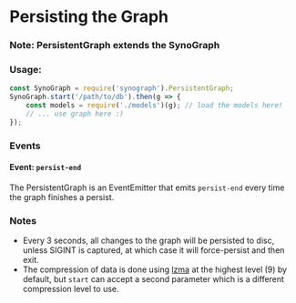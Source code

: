 # Persisting the Graph
### Note: PersistentGraph extends the SynoGraph

### Usage:

```js
const SynoGraph = require('synograph').PersistentGraph;
SynoGraph.start('/path/to/db').then(g => {
    const models = require('./models')(g); // load the models here!
    // ... use graph here :)
});
```

### Events
#### Event: `persist-end`
The PersistentGraph is an EventEmitter that emits `persist-end` every time the graph finishes a persist.

### Notes

- Every 3 seconds, all changes to the graph will be persisted to disc, unless SIGINT is captured, at which case it will force-persist and then exit.
- The compression of data is done using [lzma](https://github.com/nmrugg/LZMA-JS/) at the highest level (9) by default, but `start` can accept a second parameter which is a different compression level to use.